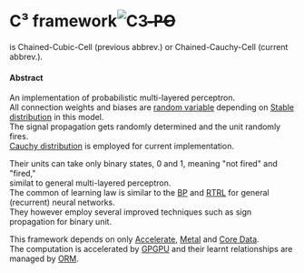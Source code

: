 # C³ framework![C3-̶P̶O̶](https://upload.wikimedia.org/wikipedia/en/5/5c/C-3PO_droid.png "C3-̶P̶O̶")
is Chained-Cubic-Cell (previous abbrev.) or Chained-Cauchy-Cell (current abbrev.).  
  
#### Abstract
An implementation of probabilistic multi-layered perceptron.  
All connection weights and biases are [random variable](https://wikipedia.org/wiki/Random_variable) depending on [Stable distribution](https://wikipedia.org/wiki/Stable_distribution) in this model.   
The signal propagation gets randomly determined and the unit randomly fires.  
[Cauchy distribution](https://wikipedia.org/wiki/Cauchy_distribution) is employed for current implementation.   
  
Their units can take only binary states, 0 and 1, meaning "not fired" and "fired,"   
similat to general multi-layered perceptron.  
The common of learning law is similar to the [BP](https://wikipedia.org/wiki/Backpropagation) and [RTRL](https://en.wikipedia.org/wiki/Backpropagation) for general (recurrent) neural networks.  
They however employ several improved techniques such as sign propagation for binary unit.  

This framework depends on only [Accelerate](https://developer.apple.com/library/tvos/documentation/Accelerate/Reference/AccelerateFWRef), [Metal](https://developer.apple.com/library/mac/documentation/Metal/Reference/MetalFrameworkReference/) and [Core Data](https://developer.apple.com/library/watchos/documentation/Cocoa/Conceptual/CoreData/).  
The computation is accelerated by [GPGPU](https://wikipedia.org/wiki/General-purpose_computing_on_graphics_processing_units)   and their learnt relationships are managed by [ORM](https://wikipedia.org/wiki/Object-relational_mapping).  
